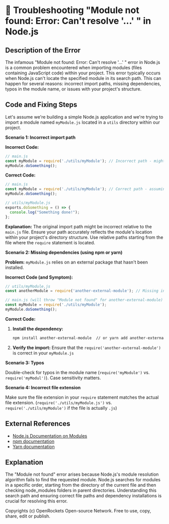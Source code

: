 # 🐞 Troubleshooting "Module not found: Error: Can't resolve '...' " in Node.js


## Description of the Error

The infamous "Module not found: Error: Can't resolve '...' " error in Node.js is a common problem encountered when importing modules (files containing JavaScript code) within your project. This error typically occurs when Node.js can't locate the specified module in its search path.  This can happen for several reasons: incorrect import paths, missing dependencies, typos in the module name, or issues with your project's structure.

## Code and Fixing Steps

Let's assume we're building a simple Node.js application and we're trying to import a module named `myModule.js` located in a `utils` directory within our project.

**Scenario 1: Incorrect import path**

**Incorrect Code:**

```javascript
// main.js
const myModule = require('./utils/myModule'); // Incorrect path - might be missing 'utils'
myModule.doSomething();
```

**Correct Code:**

```javascript
// main.js
const myModule = require('./utils/myModule'); // Correct path - assuming myModule.js is in a utils folder
myModule.doSomething();

// utils/myModule.js
exports.doSomething = () => {
  console.log("Something done!");
};
```

**Explanation:** The original import path might be incorrect relative to the `main.js` file. Ensure your path accurately reflects the module's location within your project's directory structure. Use relative paths starting from the file where the `require` statement is located.


**Scenario 2: Missing dependencies (using npm or yarn)**

**Problem:**  `myModule.js` relies on an external package that hasn't been installed.

**Incorrect Code (and Symptom):**

```javascript
// utils/myModule.js
const anotherModule = require('another-external-module'); // Missing installation

// main.js (will throw "Module not found" for another-external-module)
const myModule = require('./utils/myModule');
myModule.doSomething();
```

**Correct Code:**

1. **Install the dependency:**
   ```bash
   npm install another-external-module  // or yarn add another-external-module
   ```

2. **Verify the import:**
   Ensure that the `require('another-external-module')` is correct in your `myModule.js`

**Scenario 3: Typos**

Double-check for typos in the module name (`require('myModule')` vs. `require('myModul')`).  Case sensitivity matters.

**Scenario 4:  Incorrect file extension**

Make sure the file extension in your `require` statement matches the actual file extension. (`require('./utils/myModule.js')` vs. `require('./utils/myModule')` if the file is actually `.js`)


## External References

* [Node.js Documentation on Modules](https://nodejs.org/api/modules.html)
* [npm documentation](https://docs.npmjs.com/)
* [Yarn documentation](https://yarnpkg.com/getting-started/installation)


## Explanation

The "Module not found" error arises because Node.js's module resolution algorithm fails to find the requested module.  Node.js searches for modules in a specific order, starting from the directory of the current file and then checking node_modules folders in parent directories.  Understanding this search path and ensuring correct file paths and dependency installations is crucial for resolving this error.



Copyrights (c) OpenRockets Open-source Network. Free to use, copy, share, edit or publish.

